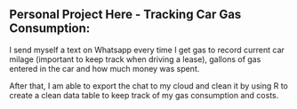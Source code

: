 ## Personal Project Here - Tracking Car Gas Consumption:

I send myself a text on Whatsapp every time I get gas to record current car milage (important to keep track when driving a lease), gallons of gas entered in the car and how much money was spent.

After that, I am able to export the chat to my cloud and clean it by using R to create a clean data table to keep track of my gas consumption and costs.
